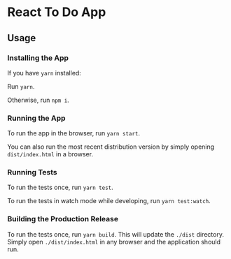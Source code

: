 # React To Do App

## Usage

### Installing the App

If you have `yarn` installed:

Run `yarn`.

Otherwise, run `npm i`.

### Running the App

To run the app in the browser, run `yarn start`. 

You can also run the most recent distribution version by simply opening `dist/index.html` in a browser.

### Running Tests
To run the tests once, run `yarn test`. 

To run the tests in watch mode while developing, run `yarn test:watch`.

### Building the Production Release
To run the tests once, run `yarn build`. This will update the `./dist` directory. Simply open `./dist/index.html` in any browser and the application should run.
